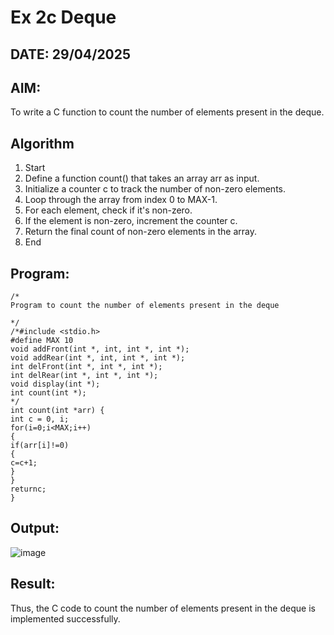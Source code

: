 # Ex 2c Deque
## DATE: 29/04/2025
## AIM:
To write a C function to count the number of elements present in the deque.

## Algorithm
1. Start
2. Define a function count() that takes an array arr as input.
3. Initialize a counter c to track the number of non-zero elements.
4. Loop through the array from index 0 to MAX-1.
5. For each element, check if it's non-zero.
6. If the element is non-zero, increment the counter c.
7. Return the final count of non-zero elements in the array.
8. End 

## Program:
```
/*
Program to count the number of elements present in the deque

*/
/*#include <stdio.h>
#define MAX 10
void addFront(int *, int, int *, int *);
void addRear(int *, int, int *, int *);
int delFront(int *, int *, int *);
int delRear(int *, int *, int *);
void display(int *);
int count(int *);
*/
int count(int *arr) {
int c = 0, i;
for(i=0;i<MAX;i++)
{
if(arr[i]!=0)
{
c=c+1;
}
}
returnc;
}
```

## Output:
![image](https://github.com/user-attachments/assets/9df54c42-d496-4dd4-a27c-2420c410447a)



## Result:
Thus, the C code to count the number of elements present in the deque is implemented successfully.
